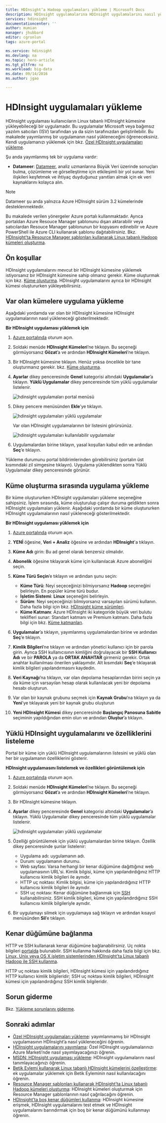```yaml
---
title: HDInsight’a Hadoop uygulamaları yükleme | Microsoft Docs
description: HDInsight uygulamalarına HDInsight uygulamalarını nasıl yükleyeceğinizi öğrenin.
services: hdinsight
documentationcenter: ''
author: mumian
manager: jhubbard
editor: cgronlun
tags: azure-portal

ms.service: hdinsight
ms.devlang: na
ms.topic: hero-article
ms.tgt_pltfrm: na
ms.workload: big-data
ms.date: 09/14/2016
ms.author: jgao

---
```

# HDInsight uygulamaları yükleme
HDInsight uygulaması kullanıcıların Linux tabanlı HDInsight kümesine yükleyebileceği bir uygulamadır. Bu uygulamalar Microsoft veya bağımsız yazılım satıcıları (ISV) tarafından ya da sizin tarafınızdan geliştirilebilir. Bu makalede yayımlanmış bir uygulamanın nasıl yükleneceğini öğreneceksiniz. Kendi uygulamanızı yüklemek için bkz. [Özel HDInsight uygulamaları yükleme](hdinsight-apps-install-custom-applications.md). 

Şu anda yayımlanmış tek bir uygulama vardır:

* **Datameer**: [Datameer](http://www.datameer.com/documentation/display/DAS50/Home?ls=Partners&lsd=Microsoft&c=Partners&cd=Microsoft), analiz uzmanlarına Büyük Veri üzerinde sonuçları bulma, çözümleme ve görselleştirme için etkileşimli bir yol sunar. Yeni ilişkileri keşfetmek ve ihtiyaç duyduğunuz yanıtları almak için ek veri kaynaklarını kolayca alın.

> [!NOTE]
> Datameer şu anda yalnızca Azure HDInsight sürüm 3.2 kümelerinde desteklenmektedir.
> 
> 

Bu makalede verilen yönergeler Azure portalı kullanmaktadır. Ayrıca portaldan Azure Resouce Manager şablonunu dışarı aktarabilir veya satıcılardan Resouce Manager şablonunun bir kopyasını edinebilir ve Azure PowerShell ile Azure CLI kullanarak şablonu dağıtabilirsiniz.  Bkz. [HDInsight’ta Resource Manager şablonları kullanarak Linux tabanlı Hadoop kümeleri oluşturma](hdinsight-hadoop-create-linux-clusters-arm-templates.md).

## Ön koşullar
HDInsight uygulamalarını mevcut bir HDInsight kümesine yüklemek istiyorsanız bir HDInsight kümesine sahip olmanız gerekir. Küme oluşturmak için bkz. [Küme oluşturma](hdinsight-hadoop-linux-tutorial-get-started.md#create-cluster). HDInsight uygulamalarını ayrıca bir HDInsight kümesi oluştururken yükleyebilirsiniz.

## Var olan kümelere uygulama yükleme
Aşağıdaki yordamda var olan bir HDInsight kümesine HDInsight uygulamalarının nasıl yükleneceği gösterilmektedir.

**Bir HDInsight uygulaması yüklemek için**

1. [Azure portalında](https://portal.azure.com) oturum açın.
2. Soldaki menüde **HDInsight Kümeleri**’ne tıklayın.  Bu seçeneği görmüyorsanız **Gözat**’a ve ardından **HDInsight Kümeleri**’ne tıklayın.
3. Bir HDInsight kümesine tıklayın.  Henüz yoksa öncelikle bir tane oluşturmanız gerekir.  bkz. [Küme oluşturma](hdinsight-hadoop-linux-tutorial-get-started.md#create-cluster).
4. **Ayarlar** dikey penceresinde **Genel** kategorisi altındaki **Uygulamalar**’a tıklayın. **Yüklü Uygulamalar** dikey penceresinde tüm yüklü uygulamalar listelenir. 
   
    ![hdinsight uygulamaları portal menüsü](./media/hdinsight-apps-install-applications/hdinsight-apps-portal-menu.png)
5. Dikey pencere menüsünden **Ekle**’ye tıklayın. 
   
    ![hdinsight uygulamaları yüklü uygulamalar](./media/hdinsight-apps-install-applications/hdinsight-apps-installed-apps.png)
   
    Var olan HDInsight uygulamalarının bir listesini görürsünüz.
   
    ![hdinsight uygulamaları kullanılabilir uygulamalar](./media/hdinsight-apps-install-applications/hdinsight-apps-list.png)
6. Uygulamalardan birine tıklayın, yasal koşulları kabul edin ve ardından **Seç**’e tıklayın.

Yükleme durumunu portal bildirimlerinden görebilirsiniz (portalın üst kısmındaki zil simgesine tıklayın). Uygulama yüklendikten sonra Yüklü Uygulamalar dikey penceresinde görünür.

## Küme oluşturma sırasında uygulama yükleme
Bir küme oluştururken HDInsight uygulamaları yükleme seçeneğine sahipsiniz. İşlem sırasında, küme oluşturulup çalışır duruma geldikten sonra HDInsight uygulamaları yüklenir. Aşağıdaki yordamda bir küme oluştururken HDInsight uygulamalarının nasıl yükleneceği gösterilmektedir.

**Bir HDInsight uygulaması yüklemek için**

1. [Azure portalında](https://portal.azure.com) oturum açın.
2. **YENİ** öğesine, **Veri + Analiz** öğesine ve ardından **HDInsight**'a tıklayın.
3. **Küme Adı** girin: Bu ad genel olarak benzersiz olmalıdır.
4. **Abonelik** öğesine tıklayarak küme için kullanılacak Azure aboneliğini seçin.
5. **Küme Türü Seçin**’e tıklayın ve ardından şunu seçin:
   
   * **Küme Türü**: Neyi seçeceğinizi bilmiyorsanız **Hadoop** seçeneğini belirleyin. En popüler küme türü budur.
   * **İşletim Sistemi**: **Linux** seçeneğini belirleyin.
   * **Sürüm**: Neyi seçeceğinizi bilmiyorsanız varsayılan sürümü kullanın. Daha fazla bilgi için bkz. [HDInsight küme sürümleri](hdinsight-component-versioning.md).
   * **Küme Katmanı**: Azure HDInsight iki kategoride büyük veri bulutu teklifleri sunar: Standart katmanı ve Premium katmanı. Daha fazla bilgi için bkz. [Küme katmanları](hdinsight-hadoop-provision-linux-clusters.md#cluster-tiers).
6. **Uygulamalar**’a tıklayın, yayımlanmış uygulamalardan birine ve ardından **Seç**’e tıklayın.
7. **Kimlik Bilgileri**’ne tıklayın ve ardından yönetici kullanıcı için bir parola girin. Ayrıca SSH kullanıcısının kimliğini doğrulayacak bir **SSH Kullanıcı Adı** ve bir **PAROLA** ya da **ORTAK ANAHTAR** girmeniz gerekir. Ortak anahtar kullanılması önerilen yaklaşımdır. Alt kısımdaki **Seç**’e tıklayarak kimlik bilgileri yapılandırmasını kaydedin.
8. **Veri Kaynağı**’na tıklayın, var olan depolama hesaplarından birini seçin ya da küme için varsayılan hesap olarak kullanılacak yeni bir depolama hesabı oluşturun.
9. Var olan bir kaynak grubunu seçmek için **Kaynak Grubu**’na tıklayın ya da **Yeni**’ye tıklayarak yeni bir kaynak grubu oluşturun
10. **Yeni HDInsight Kümesi** dikey penceresinde **Başlangıç Panosuna Sabitle** seçiminin yapıldığından emin olun ve ardından **Oluştur**’a tıklayın. 

## Yüklü HDInsight uygulamalarını ve özelliklerini listeleme
Portal bir küme için yüklü HDInsight uygulamalarının listesini ve yüklü olan her bir uygulamanın özelliklerini gösterir.

**HDInsight uygulamasını listelemek ve özellikleri görüntülemek için**

1. [Azure portalında](https://portal.azure.com) oturum açın.
2. Soldaki menüde **HDInsight Kümeleri**’ne tıklayın.  Bu seçeneği görmüyorsanız **Gözat**’a ve ardından **HDInsight Kümeleri**’ne tıklayın.
3. Bir HDInsight kümesine tıklayın.
4. **Ayarlar** dikey penceresinde **Genel** kategorisi altındaki **Uygulamalar**’a tıklayın. Yüklü Uygulamalar dikey penceresinde tüm yüklü uygulamalar listelenir. 
   
    ![hdinsight uygulamaları yüklü uygulamalar](./media/hdinsight-apps-install-applications/hdinsight-apps-installed-apps-with-apps.png)
5. Özelliği görüntülemek için yüklü uygulamalardan birine tıklayın. Özellik dikey penceresinde şunlar listelenir:
   
   * Uygulama adı: uygulamanın adı.
   * Durum: uygulamanın durumu. 
   * Web sayfası: Varsa herhangi bir kenar düğümüne dağıttığınız web uygulamasının URL'si. Kimlik bilgisi, küme için yapılandırdığınız HTTP kullanıcısı kimlik bilgileri ile aynıdır.
   * HTTP uç noktası: Kimlik bilgisi, küme için yapılandırdığınız HTTP kullanıcısı kimlik bilgileri ile aynıdır. 
   * SSH uç noktası: Kenar düğümüne bağlanmak için [SSH](hdinsight-hadoop-linux-use-ssh-unix.md) kullanabilirsiniz. SSH kimlik bilgileri, küme için yapılandırdığınız SSH kullanıcısı kimlik bilgileriyle aynıdır.
6. Bir uygulamayı silmek için uygulamaya sağ tıklayın ve ardından kısayol menüsünden **Sil**’e tıklayın.

## Kenar düğümüne bağlanma
HTTP ve SSH kullanarak kenar düğümüne bağlanabilirsiniz. Uç nokta bilgileri [portalda](#list-installed-hdinsight-apps-and-properties) bulunabilir. SSH kullanma hakkında daha fazla bilgi için bkz. [Linux, Unix veya OS X işletim sistemlerinden HDInsight’ta Linux tabanlı Hadoop ile SSH kullanma](hdinsight-hadoop-linux-use-ssh-unix.md). 

HTTP uç noktası kimlik bilgileri, HDInsight kümesi için yapılandırdığınız HTTP kullanıcı kimlik bilgileridir; SSH uç noktası kimlik bilgileri, HDInsight kümesi için yapılandırdığınız SSH kimlik bilgileridir.

## Sorun giderme
Bkz. [Yükleme sorunlarını giderme](hdinsight-apps-install-custom-applications.md#troubleshoot-the-installation).

## Sonraki adımlar
* [Özel HDInsight uygulamaları yükleme](hdinsight-apps-install-custom-applications.md): yayımlanmamış bir HDInsight uygulamasının HDInsight’a nasıl yükleneceğini öğrenin.
* [HDInsight uygulamalarını yayımlama](hdinsight-apps-publish-applications.md): Özel HDInsight uygulamalarınızı Azure Marketi’nde nasıl yayımlayacağınızı öğrenin.
* [MSDN: HDInsight uygulaması yükleme](https://msdn.microsoft.com/library/mt706515.aspx): HDInsight uygulamalarını nasıl tanımlayacağınızı öğrenin.
* [Betik Eylemi kullanarak Linux tabanlı HDInsight kümelerini özelleştirme](hdinsight-hadoop-customize-cluster-linux.md): ek uygulamalar yüklemek için Betik Eyleminin nasıl kullanılacağını öğrenin.
* [Resource Manager şablonları kullanarak HDInsight’ta Linux tabanlı Hadoop kümeleri oluşturma](hdinsight-hadoop-create-linux-clusters-arm-templates.md): HDInsight kümeleri oluşturmak için Resource Manager şablonlarının nasıl çağrılacağını öğrenin.
* [HDInsight’ta boş kenar düğümleri kullanma](hdinsight-apps-use-edge-node.md): HDInsight kümesine erişmek, HDInsight uygulamalarını test etmek ve HDInsight uygulamalarını barındırmak için boş bir kenar düğümünü kullanmayı öğrenin.

<!--HONumber=Sep16_HO3-->


